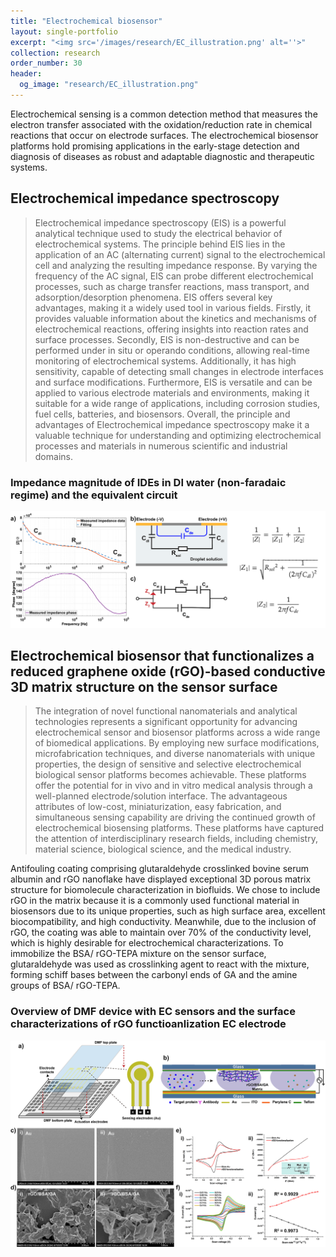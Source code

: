 ```yaml
---
title: "Electrochemical biosensor"
layout: single-portfolio
excerpt: "<img src='/images/research/EC_illustration.png' alt=''>"
collection: research
order_number: 30
header: 
  og_image: "research/EC_illustration.png"
---
```


Electrochemical sensing is a common detection method that measures the electron transfer associated with the oxidation/reduction rate in chemical reactions that occur on electrode surfaces. The electrochemical biosensor platforms hold promising applications in the early-stage detection and diagnosis of diseases as robust and adaptable diagnostic and therapeutic systems.

## Electrochemical impedance spectroscopy 

> Electrochemical impedance spectroscopy (EIS) is a powerful analytical technique used to study the electrical behavior of electrochemical systems. The principle behind EIS lies in the application of an AC (alternating current) signal to the electrochemical cell and analyzing the resulting impedance response. By varying the frequency of the AC signal, EIS can probe different electrochemical processes, such as charge transfer reactions, mass transport, and adsorption/desorption phenomena. EIS offers several key advantages, making it a widely used tool in various fields. Firstly, it provides valuable information about the kinetics and mechanisms of electrochemical reactions, offering insights into reaction rates and surface processes. Secondly, EIS is non-destructive and can be performed under in situ or operando conditions, allowing real-time monitoring of electrochemical systems. Additionally, it has high sensitivity, capable of detecting small changes in electrode interfaces and surface modifications. Furthermore, EIS is versatile and can be applied to various electrode materials and environments, making it suitable for a wide range of applications, including corrosion studies, fuel cells, batteries, and biosensors. Overall, the principle and advantages of Electrochemical impedance spectroscopy make it a valuable technique for understanding and optimizing electrochemical processes and materials in numerous scientific and industrial domains. 

### Impedance magnitude of IDEs  in DI water (non-faradaic regime) and the equivalent circuit
<img src='/images/research/eis_equi.png' alt=''>

## Electrochemical biosensor that functionalizes a reduced graphene oxide (rGO)-based conductive 3D matrix structure on the sensor surface
> The integration of novel functional nanomaterials and analytical technologies represents a significant opportunity for advancing electrochemical sensor and biosensor platforms across a wide range of biomedical applications. By employing new surface modifications, microfabrication techniques, and diverse nanomaterials with unique properties, the design of sensitive and selective electrochemical biological sensor platforms becomes achievable. These platforms offer the potential for in vivo and in vitro medical analysis through a well-planned electrode/solution interface. The advantageous attributes of low-cost, miniaturization, easy fabrication, and simultaneous sensing capability are driving the continued growth of electrochemical biosensing platforms. These platforms have captured the attention of interdisciplinary research fields, including chemistry, material science, biological science, and the medical industry.

Antifouling coating comprising glutaraldehyde crosslinked bovine serum albumin  and rGO nanoflake have displayed exceptional 3D porous matrix structure for biomolecule characterization in biofluids. We chose to include rGO in the matrix because it is a commonly used functional material in biosensors due to its unique properties, such as high surface area, excellent biocompatibility, and high conductivity. Meanwhile, due to the inclusion of rGO, the coating was able to maintain over 70% of the conductivity level, which is highly desirable for electrochemical characterizations. To immobilize the BSA/ rGO-TEPA mixture on the sensor surface, glutaraldehyde was used as crosslinking agent to react with the mixture, forming schiff bases between the carbonyl ends of GA and the amine groups of BSA/ rGO-TEPA. 

### Overview of DMF device with EC sensors and the surface characterizations of rGO functioanlization EC electrode
<img src='/images/research/Figure 2 rGOBSAGAstructure.png' alt=''>

